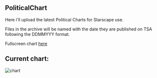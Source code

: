 ## PoliticalChart
Here i'll upload the latest Political Charts for Starscape use.

Files in the archive will be named with the date they are published on TSA following the DDMMYYY format.

Fullscreen chart [here](https://miiiiiilaaaan.github.io/PoliticalChart/chart.png)

## Current chart:
<img src="https://miiiiiilaaaan.github.io/PoliticalChart/chart.png" alt="chart">
